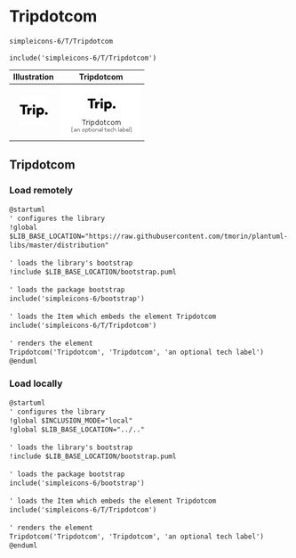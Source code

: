 # Tripdotcom


```text
simpleicons-6/T/Tripdotcom
```

```text
include('simpleicons-6/T/Tripdotcom')
```



| Illustration | Tripdotcom |
| :---: | :---: |
| ![illustration for Illustration](../../simpleicons-6/T/Tripdotcom.png) | ![illustration for Tripdotcom](../../simpleicons-6/T/Tripdotcom.Local.png) |




## Tripdotcom

### Load remotely
```plantuml
@startuml
' configures the library
!global $LIB_BASE_LOCATION="https://raw.githubusercontent.com/tmorin/plantuml-libs/master/distribution"

' loads the library's bootstrap
!include $LIB_BASE_LOCATION/bootstrap.puml

' loads the package bootstrap
include('simpleicons-6/bootstrap')

' loads the Item which embeds the element Tripdotcom
include('simpleicons-6/T/Tripdotcom')

' renders the element
Tripdotcom('Tripdotcom', 'Tripdotcom', 'an optional tech label')
@enduml
```

### Load locally
```plantuml
@startuml
' configures the library
!global $INCLUSION_MODE="local"
!global $LIB_BASE_LOCATION="../.."

' loads the library's bootstrap
!include $LIB_BASE_LOCATION/bootstrap.puml

' loads the package bootstrap
include('simpleicons-6/bootstrap')

' loads the Item which embeds the element Tripdotcom
include('simpleicons-6/T/Tripdotcom')

' renders the element
Tripdotcom('Tripdotcom', 'Tripdotcom', 'an optional tech label')
@enduml
```

